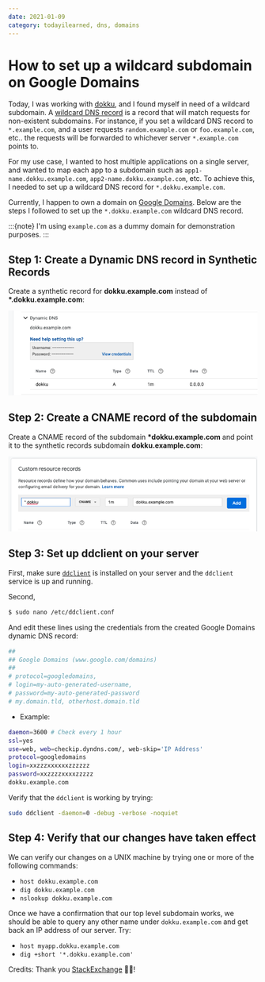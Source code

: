 ```yaml
---
date: 2021-01-09
category: todayilearned, dns, domains
---
```


# How to set up a wildcard subdomain on Google Domains

Today, I was working with [dokku](https://github.com/dokku/dokku/), and I found myself in need of a wildcard subdomain. A [wildcard DNS record](https://en.wikipedia.org/wiki/Wildcard_DNS_record) is a record that will match requests for non-existent subdomains. For instance, if you set a wildcard DNS record to `*.example.com`, and a user requests `random.example.com` or `foo.example.com`, etc.. the requests will be forwarded to whichever server `*.example.com` points to.

For my use case, I wanted to host multiple applications on a single server, and wanted to map each app to a subdomain such as `app1-name.dokku.example.com`, `app2-name.dokku.example.com`, etc. To achieve this, I needed to set up a wildcard DNS record for `*.dokku.example.com`.

Currently, I happen to own a domain on [Google Domains](https://domains.google/). Below are the steps I followed to set up the `*.dokku.example.com` wildcard DNS record.

:::{note}
I'm using `example.com` as a dummy domain for demonstration purposes.
:::

## Step 1: Create a Dynamic DNS record in Synthetic Records

Create a synthetic record for **dokku.example.com** instead of **\*.dokku.example.com**:

![](../../_static/images/google-domains-dynamic-dns.png)

## Step 2: Create a CNAME record of the subdomain

Create a CNAME record of the subdomain **\*dokku.example.com** and point it to the synthetic records subdomain **dokku.example.com**:

![](../../_static/images/google-domains-wildcard-subdomain.png)

## Step 3: Set up ddclient on your server

First, make sure [`ddclient`](https://github.com/ddclient/ddclient) is installed on your server and the `ddclient` service is up and running.

Second,

```bash
$ sudo nano /etc/ddclient.conf
```

And edit these lines using the credentials from the created Google Domains dynamic DNS record:

```bash
##
## Google Domains (www.google.com/domains)
##
# protocol=googledomains,
# login=my-auto-generated-username,
# password=my-auto-generated-password
# my.domain.tld, otherhost.domain.tld
```

- Example:

```bash
daemon=3600 # Check every 1 hour
ssl=yes
use=web, web=checkip.dyndns.com/, web-skip='IP Address'
protocol=googledomains
login=xxzzzxxxxxxzzzzzz
password=xxzzzzxxxxzzzzz
dokku.example.com
```

Verify that the `ddclient` is working by trying:

```bash
sudo ddclient -daemon=0 -debug -verbose -noquiet
```

## Step 4: Verify that our changes have taken effect

We can verify our changes on a UNIX machine by trying one or more of the following commands:

- `host dokku.example.com`
- `dig dokku.example.com`
- `nslookup dokku.example.com`

Once we have a confirmation that our top level subdomain works, we should be able to query any other name under `dokku.example.com` and get back an IP address of our server. Try:

- `host myapp.dokku.example.com`
- `dig +short '*.dokku.example.com'`

Credits: Thank you [StackExchange](https://serverfault.com/questions/670066/google-dynamic-dns-wildcard-subdomains) 🙏🏽!
